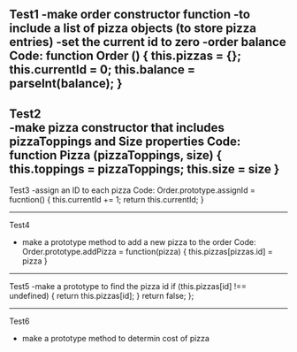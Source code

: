 Test1
-make order constructor function 
  -to include a list of pizza objects (to store pizza entries)
  -set the current id to zero
  -order balance
  Code:
  function Order () {
  this.pizzas = {};
  this.currentId = 0;
  this.balance = parseInt(balance);
}
---------------------------------------------------------------------
 Test2  
-make pizza constructor that includes pizzaToppings and Size properties
Code:
function Pizza (pizzaToppings, size) {
this.toppings = pizzaToppings;
this.size = size
}
--------------------------------------------------------------------
Test3
-assign an ID to each pizza
Code:
Order.prototype.assignId = fucntion() {
  this.currentId += 1;
  return this.currentId;
}

---------------------------------------------------------------------
Test4
- make a prototype method to add a new pizza to the order
Code:
Order.prototype.addPizza = function(pizza) {
  this.pizzas[pizzas.id] = pizza
}
-------------------------------------------------------------------
Test5
-make a prototype to find the pizza id
  if (this.pizzas[id] !== undefined) {
    return this.pizzas[id];
  }
  return false;
};

-------------------------------------------------------------------
Test6
- make a prototype method to determin cost of pizza 

